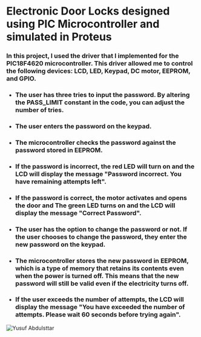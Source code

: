 # Electronic Door Locks designed using PIC Microcontroller and simulated in Proteus
### In this project, I used the driver that I implemented for the PIC18F4620 microcontroller. This driver allowed me to control the following devices: LCD, LED, Keypad, DC motor, EEPROM, and GPIO.
- ### The user has three tries to input the password. By altering the PASS_LIMIT constant in the code, you can adjust the number of tries.
- ### The user enters the password on the keypad.
- ### The microcontroller checks the password against the password stored in EEPROM.
- ### If the password is incorrect, the red LED will turn on and the LCD will display the message "Password incorrect. You have remaining attempts left".
- ### If the password is correct, the motor activates and opens the door and The green LED turns on and the LCD will display the message "Correct Password".
- ### The user has the option to change the password or not. If the user chooses to change the password, they enter the new password on the keypad.
- ### The microcontroller stores the new password in EEPROM, which is a type of memory that retains its contents even when the power is turned off. This means that the new password will still be valid even if the electricity turns off.
- ### If the user exceeds the number of attempts, the LCD will display the message "You have exceeded the number of attempts. Please wait 60 seconds before trying again".

![Yusuf Abdulsttar](https://github.com/Yusufabdulsttar/Electronic-Door-Locks-using-PIC-Microcontroller/assets/134774623/0c5ee435-849f-401e-8b43-a338620e3b41)
